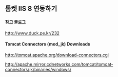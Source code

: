 ## 톰켓 IIS 8 연동하기

#### 참고 블로그
http://www.duck.pe.kr/232

#### Tomcat Connectors (mod_jk) Downloads
http://tomcat.apache.org/download-connectors.cgi

http://apache.mirror.cdnetworks.com/tomcat/tomcat-connectors/jk/binaries/windows/

